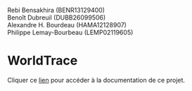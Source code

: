 Rebi Bensakhira (BENR13129400)  
Benoît Dubreuil (DUBB26099506)  
Alexandre H. Bourdeau (HAMA12128907)  
Philippe Lemay-Bourbeau (LEMP02119605)  

# WorldTrace
Cliquer ce [lien](./project/README.md) pour accéder à la documentation de ce projet.
